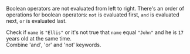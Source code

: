 Boolean operators are not evaluated from left to right. There's an order of operations for boolean operators: `not` is evaluated first, `and` is evaluated next, `or` is evaluated last.  
  
Check if `name` is `"Ellis"` or it's not true that `name` equal `"John"` and he is `17` years old at the same time.  
Combine 'and', 'or' and 'not' keywords.
